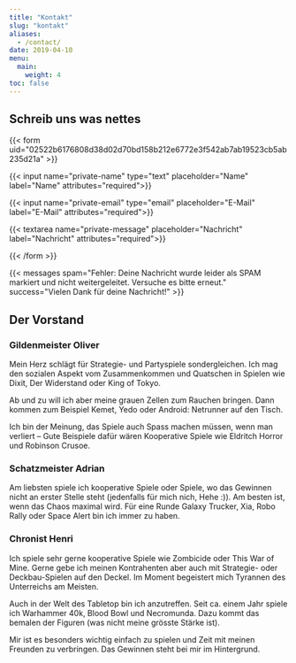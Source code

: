 ```yaml
---
title: "Kontakt"
slug: "kontakt"
aliases:
  - /contact/
date: 2019-04-10
menu:
  main:
    weight: 4
toc: false
---
```


## Schreib uns was nettes

{{< form uid="02522b6176808d38d02d70bd158b212e6772e3f542ab7ab19523cb5ab235d21a" >}}

{{< input name="private-name" type="text" placeholder="Name" label="Name" attributes="required">}}

{{< input name="private-email" type="email" placeholder="E-Mail" label="E-Mail" attributes="required">}}

{{< textarea name="private-message" placeholder="Nachricht" label="Nachricht" attributes="required">}}

{{< /form >}}

{{< messages spam="Fehler: Deine Nachricht wurde leider als SPAM markiert und nicht weitergeleitet. Versuche es bitte erneut." success="Vielen Dank für deine Nachricht!" >}}

## Der Vorstand

### Gildenmeister Oliver

Mein Herz schlägt für Strategie- und Partyspiele sondergleichen. Ich mag den sozialen Aspekt vom Zusammenkommen und Quatschen in Spielen wie Dixit, Der Widerstand oder King of Tokyo.

Ab und zu will ich aber meine grauen Zellen zum Rauchen bringen. Dann kommen zum Beispiel Kemet, Yedo oder Android: Netrunner auf den Tisch.

Ich bin der Meinung, das Spiele auch Spass machen müssen, wenn man verliert – Gute Beispiele dafür wären Kooperative Spiele wie Eldritch Horror und Robinson Crusoe.

### Schatzmeister Adrian

Am liebsten spiele ich kooperative Spiele oder Spiele, wo das Gewinnen nicht an erster Stelle steht (jedenfalls für mich nich, Hehe :)). Am besten ist, wenn das Chaos maximal wird. Für eine Runde Galaxy Trucker, Xia, Robo Rally oder Space Alert bin ich immer zu haben.

### Chronist Henri
Ich spiele sehr gerne kooperative Spiele wie Zombicide oder This War of Mine. Gerne gebe ich meinen Kontrahenten aber auch mit Strategie- oder Deckbau-Spielen auf den Deckel. Im Moment begeistert mich Tyrannen des Unterreichs am Meisten.

Auch in der Welt des Tabletop bin ich anzutreffen. Seit ca. einem Jahr spiele ich Warhammer 40k, Blood Bowl und Necromunda. Dazu kommt das bemalen der Figuren (was nicht meine grösste Stärke ist).

Mir ist es besonders wichtig einfach zu spielen und Zeit mit meinen Freunden zu verbringen. Das Gewinnen steht bei mir im Hintergrund.
